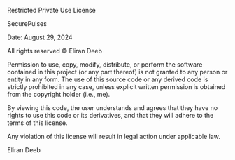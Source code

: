 Restricted Private Use License

SecurePulses

Date: August 29, 2024

All rights reserved © Eliran Deeb

Permission to use, copy, modify, distribute, or perform the software contained in this project (or any part thereof) is not granted to any person or entity in any form. The use of this source code or any derived code is strictly prohibited in any case, unless explicit written permission is obtained from the copyright holder (i.e., me).

By viewing this code, the user understands and agrees that they have no rights to use this code or its derivatives, and that they will adhere to the terms of this license.

Any violation of this license will result in legal action under applicable law.

Eliran Deeb